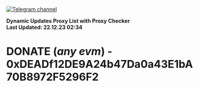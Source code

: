 [![Telegram channel](https://img.shields.io/endpoint?url=https://runkit.io/damiankrawczyk/telegram-badge/branches/master?url=https://t.me/n4z4v0d)](https://t.me/n4z4v0d) 

**Dynamic Updates Proxy List with Proxy Checker**  
**Last Updated: 22.12.23 02:34**

# DONATE (_any evm_) - 0xDEADf12DE9A24b47Da0a43E1bA70B8972F5296F2

